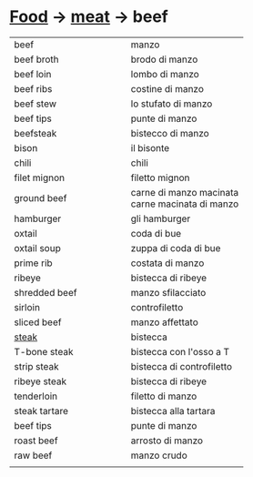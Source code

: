 # [Food](food.html) -> [meat](food-meat.html) -> beef 

<table>
<tr>
<td width="50%">beef</td>
<td>manzo</td>
</tr>
<tr>
<td width="50%">beef broth</td>
<td>brodo di manzo</td>
</tr>
<tr>
<td width="50%">beef loin</td>
<td>lombo di manzo</td>
</tr>
<tr>
<td width="50%">beef ribs</td>
<td>costine di manzo</td>
</tr>
<tr>
<td width="50%">beef stew</td>
<td>lo stufato di manzo</td>
</tr>
<tr>
<td width="50%">beef tips</td>
<td>punte di manzo</td>
</tr>
<tr>
<td width="50%">beefsteak</td>
<td>bistecco di manzo</td>
</tr>
<tr>
<td width="50%">bison</td>
<td>il bisonte</td>
</tr>
<tr>
<td width="50%">chili</td>
<td>chili</td>
</tr>
<tr>
<td width="50%">filet mignon</td>
<td>filetto mignon</td>
</tr>
<tr>
<td width="50%">ground beef</td>
<td>carne di manzo macinata<br/>carne macinata di manzo</td>
</tr>
<tr>
<td width="50%">hamburger</td>
<td>gli hamburger</td>
</tr>
<tr>
<td width="50%">oxtail</td>
<td>coda di bue</td>
</tr>
<tr>
<td width="50%">oxtail soup</td>
<td>zuppa di coda di bue</td>
</tr>
<tr>
<td width="50%">prime rib</td>
<td>costata di manzo</td>
</tr>
<tr>
<td width="50%">ribeye</td>
<td>bistecca di ribeye</td>
</tr>
<tr>
<td width="50%">shredded beef</td>
<td>manzo sfilacciato</td>
</tr>
<tr>
<td width="50%">sirloin</td>
<td>controfiletto</td>
</tr>
<tr>
<td width="50%">sliced beef</td>
<td>manzo affettato</td>
</tr>
<tr>
<td width="50%"><a href="food-steak.html">steak</a></td>
<td>bistecca</td>
</tr>
<tr>
<td width="50%">T-bone steak</td>
<td>bistecca con l'osso a T</td>
</tr>
<tr>
<td width="50%">strip steak</td>
<td>bistecca di controfiletto</td>
</tr>
<tr>
<td width="50%">ribeye steak</td>
<td>bistecca di ribeye</td>
</tr>
<tr>
<td width="50%">tenderloin</td>
<td>filetto di manzo</td>
</tr>
<tr>
<td width="50%">steak tartare</td>
<td>bistecca alla tartara</td>
</tr>
<tr>
<td width="50%">beef tips</td>
<td>punte di manzo</td>
</tr>
<tr>
<td width="50%">roast beef</td>
<td>arrosto di manzo</td>
</tr>
<tr>
<td width="50%">raw beef</td>
<td>manzo crudo</td>
</tr>
<tr>
<td width="50%"></td>
<td></td>
</tr>
</table>
